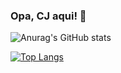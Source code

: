 ### Opa, CJ aqui! 🤝

![Anurag's GitHub stats](https://github-readme-stats.vercel.app/api?username=euCJ&count_private=true)

[![Top Langs](https://github-readme-stats.vercel.app/api/top-langs/?username=euCJ&hide_progress=true)](https://github.com/euCJ/github-readme-stats)

